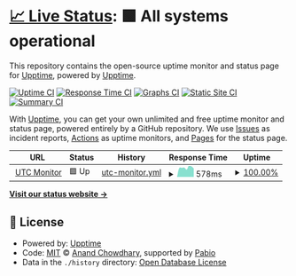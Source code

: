 # [📈 Live Status](https://upptime.github.io/upptime): <!--live status--> **🟩 All systems operational**

This repository contains the open-source uptime monitor and status page for [Upptime](https://upptime.js.org), powered by [Upptime](https://github.com/upptime/upptime).

[![Uptime CI](https://github.com/christopherusky/uptime/workflows/Uptime%20CI/badge.svg)](https://github.com/christopherusky/uptime/actions?query=workflow%3A%22Uptime+CI%22)
[![Response Time CI](https://github.com/christopherusky/uptime/workflows/Response%20Time%20CI/badge.svg)](https://github.com/christopherusky/uptime/actions?query=workflow%3A%22Response+Time+CI%22)
[![Graphs CI](https://github.com/christopherusky/uptime/workflows/Graphs%20CI/badge.svg)](https://github.com/christopherusky/uptime/actions?query=workflow%3A%22Graphs+CI%22)
[![Static Site CI](https://github.com/christopherusky/uptime/workflows/Static%20Site%20CI/badge.svg)](https://github.com/christopherusky/uptime/actions?query=workflow%3A%22Static+Site+CI%22)
[![Summary CI](https://github.com/christopherusky/uptime/workflows/Summary%20CI/badge.svg)](https://github.com/christopherusky/uptime/actions?query=workflow%3A%22Summary+CI%22)

With [Upptime](https://upptime.js.org), you can get your own unlimited and free uptime monitor and status page, powered entirely by a GitHub repository. We use [Issues](https://github.com/upptime/upptime/issues) as incident reports, [Actions](https://github.com/christopherusky/uptime/actions) as uptime monitors, and [Pages](https://upptime.github.io/upptime) for the status page.

<!--start: status pages-->
<!-- This summary is generated by Upptime (https://github.com/upptime/upptime) -->
<!-- Do not edit this manually, your changes will be overwritten -->
<!-- prettier-ignore -->
| URL | Status | History | Response Time | Uptime |
| --- | ------ | ------- | ------------- | ------ |
| <img alt="" src="https://icons.duckduckgo.com/ip3/utc.trlsoftware.com.ico" height="13"> [UTC Monitor](https://utc.trlsoftware.com) | 🟩 Up | [utc-monitor.yml](https://github.com/christopherusky/uptime/commits/HEAD/history/utc-monitor.yml) | <details><summary><img alt="Response time graph" src="./graphs/utc-monitor/response-time-week.png" height="20"> 578ms</summary><br><a href="https://christopherusky.github.io/uptime/history/utc-monitor"><img alt="Response time 576" src="https://img.shields.io/endpoint?url=https%3A%2F%2Fraw.githubusercontent.com%2Fchristopherusky%2Fuptime%2FHEAD%2Fapi%2Futc-monitor%2Fresponse-time.json"></a><br><a href="https://christopherusky.github.io/uptime/history/utc-monitor"><img alt="24-hour response time 525" src="https://img.shields.io/endpoint?url=https%3A%2F%2Fraw.githubusercontent.com%2Fchristopherusky%2Fuptime%2FHEAD%2Fapi%2Futc-monitor%2Fresponse-time-day.json"></a><br><a href="https://christopherusky.github.io/uptime/history/utc-monitor"><img alt="7-day response time 578" src="https://img.shields.io/endpoint?url=https%3A%2F%2Fraw.githubusercontent.com%2Fchristopherusky%2Fuptime%2FHEAD%2Fapi%2Futc-monitor%2Fresponse-time-week.json"></a><br><a href="https://christopherusky.github.io/uptime/history/utc-monitor"><img alt="30-day response time 568" src="https://img.shields.io/endpoint?url=https%3A%2F%2Fraw.githubusercontent.com%2Fchristopherusky%2Fuptime%2FHEAD%2Fapi%2Futc-monitor%2Fresponse-time-month.json"></a><br><a href="https://christopherusky.github.io/uptime/history/utc-monitor"><img alt="1-year response time 576" src="https://img.shields.io/endpoint?url=https%3A%2F%2Fraw.githubusercontent.com%2Fchristopherusky%2Fuptime%2FHEAD%2Fapi%2Futc-monitor%2Fresponse-time-year.json"></a></details> | <details><summary><a href="https://christopherusky.github.io/uptime/history/utc-monitor">100.00%</a></summary><a href="https://christopherusky.github.io/uptime/history/utc-monitor"><img alt="All-time uptime 100.00%" src="https://img.shields.io/endpoint?url=https%3A%2F%2Fraw.githubusercontent.com%2Fchristopherusky%2Fuptime%2FHEAD%2Fapi%2Futc-monitor%2Fuptime.json"></a><br><a href="https://christopherusky.github.io/uptime/history/utc-monitor"><img alt="24-hour uptime 100.00%" src="https://img.shields.io/endpoint?url=https%3A%2F%2Fraw.githubusercontent.com%2Fchristopherusky%2Fuptime%2FHEAD%2Fapi%2Futc-monitor%2Fuptime-day.json"></a><br><a href="https://christopherusky.github.io/uptime/history/utc-monitor"><img alt="7-day uptime 100.00%" src="https://img.shields.io/endpoint?url=https%3A%2F%2Fraw.githubusercontent.com%2Fchristopherusky%2Fuptime%2FHEAD%2Fapi%2Futc-monitor%2Fuptime-week.json"></a><br><a href="https://christopherusky.github.io/uptime/history/utc-monitor"><img alt="30-day uptime 100.00%" src="https://img.shields.io/endpoint?url=https%3A%2F%2Fraw.githubusercontent.com%2Fchristopherusky%2Fuptime%2FHEAD%2Fapi%2Futc-monitor%2Fuptime-month.json"></a><br><a href="https://christopherusky.github.io/uptime/history/utc-monitor"><img alt="1-year uptime 100.00%" src="https://img.shields.io/endpoint?url=https%3A%2F%2Fraw.githubusercontent.com%2Fchristopherusky%2Fuptime%2FHEAD%2Fapi%2Futc-monitor%2Fuptime-year.json"></a></details>

<!--end: status pages-->

[**Visit our status website →**](https://upptime.github.io/upptime)

## 📄 License

- Powered by: [Upptime](https://github.com/upptime/upptime)
- Code: [MIT](./LICENSE) © [Anand Chowdhary](https://anandchowdhary.com), supported by [Pabio](https://pabio.com)
- Data in the `./history` directory: [Open Database License](https://opendatacommons.org/licenses/odbl/1-0/)
